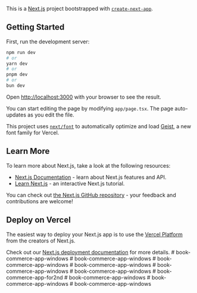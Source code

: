 This is a [Next.js](https://nextjs.org) project bootstrapped with [`create-next-app`](https://nextjs.org/docs/app/api-reference/cli/create-next-app).

## Getting Started

First, run the development server:

```bash
npm run dev
# or
yarn dev
# or
pnpm dev
# or
bun dev
```

Open [http://localhost:3000](http://localhost:3000) with your browser to see the result.

You can start editing the page by modifying `app/page.tsx`. The page auto-updates as you edit the file.

This project uses [`next/font`](https://nextjs.org/docs/app/building-your-application/optimizing/fonts) to automatically optimize and load [Geist](https://vercel.com/font), a new font family for Vercel.

## Learn More

To learn more about Next.js, take a look at the following resources:

- [Next.js Documentation](https://nextjs.org/docs) - learn about Next.js features and API.
- [Learn Next.js](https://nextjs.org/learn) - an interactive Next.js tutorial.

You can check out [the Next.js GitHub repository](https://github.com/vercel/next.js) - your feedback and contributions are welcome!

## Deploy on Vercel

The easiest way to deploy your Next.js app is to use the [Vercel Platform](https://vercel.com/new?utm_medium=default-template&filter=next.js&utm_source=create-next-app&utm_campaign=create-next-app-readme) from the creators of Next.js.

Check out our [Next.js deployment documentation](https://nextjs.org/docs/app/building-your-application/deploying) for more details.
#   b o o k - c o m m e r c e - a p p - w i n d o w s  
 #   b o o k - c o m m e r c e - a p p - w i n d o w s  
 #   b o o k - c o m m e r c e - a p p - w i n d o w s  
 #   b o o k - c o m m e r c e - a p p - w i n d o w s  
 #   b o o k - c o m m e r c e - a p p - w i n d o w s  
 #   b o o k - c o m m e r c e - a p p - w i n d o w s  
 #   b o o k - c o m m e r c e - a p p - f o r 2 n d  
 #   b o o k - c o m m e r c e - a p p - w i n d o w s  
 #   b o o k - c o m m e r c e - a p p - w i n d o w s  
 #   b o o k - c o m m e r c e - a p p - w i n d o w s  
 